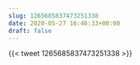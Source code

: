 ```yaml
---
slug: 1265685837473251338
date: 2020-05-27 16:46:33+00:00
draft: false
---
```


{{< tweet 1265685837473251338 >}}
